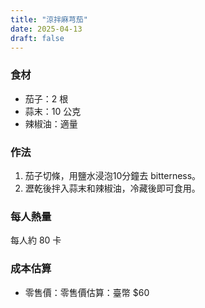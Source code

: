 ```yaml
---
title: "涼拌麻芎茄"
date: 2025-04-13
draft: false
---
```


### 食材

- 茄子：2 根
- 蒜末：10 公克
- 辣椒油：適量

### 作法

1. 茄子切條，用鹽水浸泡10分鐘去 bitterness。
2. 瀝乾後拌入蒜末和辣椒油，冷藏後即可食用。

### 每人熱量  
每人約 80 卡

### 成本估算
- 零售價：零售價估算：臺幣 $60
